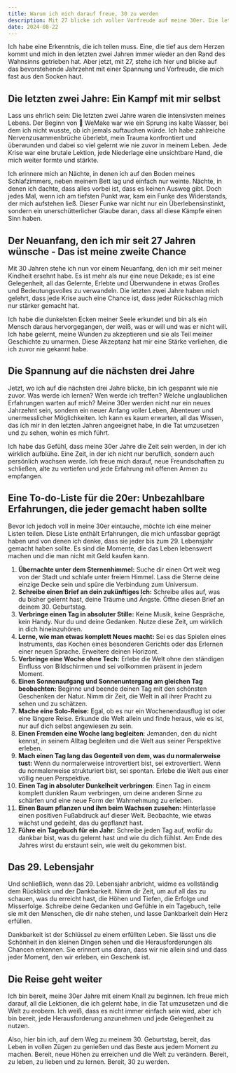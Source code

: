 ```yaml
---
title: Warum ich mich darauf freue, 30 zu werden
description: Mit 27 blicke ich voller Vorfreude auf meine 30er. Die letzten Jahre waren herausfordernd, aber ich habe viel gelernt und bin bereit, neue Abenteuer zu erleben und meine Träume zu verwirklichen.
date: 2024-08-22
---
```


Ich habe eine Erkenntnis, die ich teilen muss. Eine, die tief aus dem Herzen kommt und mich in den letzten zwei Jahren immer wieder an den Rand des Wahnsinns getrieben hat. Aber jetzt, mit 27, stehe ich hier und blicke auf das bevorstehende Jahrzehnt mit einer Spannung und Vorfreude, die mich fast aus den Socken haut.

## Die letzten zwei Jahre: Ein Kampf mit mir selbst

Lass uns ehrlich sein: Die letzten zwei Jahre waren die intensivsten meines Lebens. Der Beginn von 💙 WeMake war wie ein Sprung ins kalte Wasser, bei dem ich nicht wusste, ob ich jemals auftauchen würde. Ich habe zahlreiche Nervenzusammenbrüche überlebt, mein Trauma konfrontiert und überwunden und dabei so viel gelernt wie nie zuvor in meinem Leben. Jede Krise war eine brutale Lektion, jede Niederlage eine unsichtbare Hand, die mich weiter formte und stärkte.

Ich erinnere mich an Nächte, in denen ich auf den Boden meines Schlafzimmers, neben meinem Bett lag und einfach nur weinte. Nächte, in denen ich dachte, dass alles vorbei ist, dass es keinen Ausweg gibt. Doch jedes Mal, wenn ich am tiefsten Punkt war, kam ein Funke des Widerstands, der mich aufstehen ließ. Dieser Funke war nicht nur ein Überlebensinstinkt, sondern ein unerschütterlicher Glaube daran, dass all diese Kämpfe einen Sinn haben.

## Der Neuanfang, den ich mir seit 27 Jahren wünsche - Das ist meine zweite Chance

Mit 30 Jahren stehe ich nun vor einem Neuanfang, den ich mir seit meiner Kindheit ersehnt habe. Es ist mehr als nur eine neue Dekade; es ist eine Gelegenheit, all das Gelernte, Erlebte und Überwundene in etwas Großes und Bedeutungsvolles zu verwandeln. Die letzten zwei Jahre haben mich gelehrt, dass jede Krise auch eine Chance ist, dass jeder Rückschlag mich nur stärker gemacht hat.

Ich habe die dunkelsten Ecken meiner Seele erkundet und bin als ein Mensch daraus hervorgegangen, der weiß, was er will und was er nicht will. Ich habe gelernt, meine Wunden zu akzeptieren und sie als Teil meiner Geschichte zu umarmen. Diese Akzeptanz hat mir eine Stärke verliehen, die ich zuvor nie gekannt habe.

## Die Spannung auf die nächsten drei Jahre

Jetzt, wo ich auf die nächsten drei Jahre blicke, bin ich gespannt wie nie zuvor. Was werde ich lernen? Wen werde ich treffen? Welche unglaublichen Erfahrungen warten auf mich? Meine 30er werden nicht nur ein neues Jahrzehnt sein, sondern ein neuer Anfang voller Leben, Abenteuer und unermesslicher Möglichkeiten. Ich kann es kaum erwarten, all das Wissen, das ich mir in den letzten Jahren angeeignet habe, in die Tat umzusetzen und zu sehen, wohin es mich führt.

Ich habe das Gefühl, dass meine 30er Jahre die Zeit sein werden, in der ich wirklich aufblühe. Eine Zeit, in der ich nicht nur beruflich, sondern auch persönlich wachsen werde. Ich freue mich darauf, neue Freundschaften zu schließen, alte zu vertiefen und jede Erfahrung mit offenen Armen zu empfangen.

## Eine To-do-Liste für die 20er: Unbezahlbare Erfahrungen, die jeder gemacht haben sollte

Bevor ich jedoch voll in meine 30er eintauche, möchte ich eine meiner Listen teilen. Diese Liste enthält Erfahrungen, die mich unfassbar geprägt haben und von denen ich denke, dass sie jeder bis zum 29. Lebensjahr gemacht haben sollte. Es sind die Momente, die das Leben lebenswert machen und die man nicht mit Geld kaufen kann.

1. **Übernachte unter dem Sternenhimmel:** Suche dir einen Ort weit weg von der Stadt und schlafe unter freiem Himmel. Lass die Sterne deine einzige Decke sein und spüre die Verbindung zum Universum.
2. **Schreibe einen Brief an dein zukünftiges Ich:** Schreibe alles auf, was du bisher gelernt hast, deine Träume und Ängste. Öffne diesen Brief an deinem 30. Geburtstag.
3. **Verbringe einen Tag in absoluter Stille:** Keine Musik, keine Gespräche, kein Handy. Nur du und deine Gedanken. Nutze diese Zeit, um wirklich in dich hineinzuhören.
4. **Lerne, wie man etwas komplett Neues macht:** Sei es das Spielen eines Instruments, das Kochen eines besonderen Gerichts oder das Erlernen einer neuen Sprache. Erweitere deinen Horizont.
5. **Verbringe eine Woche ohne Tech:** Erlebe die Welt ohne den ständigen Einfluss von Bildschirmen und sei vollkommen präsent in jedem Moment.
6. **Einen Sonnenaufgang und Sonnenuntergang am gleichen Tag beobachten:** Beginne und beende deinen Tag mit den schönsten Geschenken der Natur. Nimm dir Zeit, die Welt in all ihrer Pracht zu sehen und zu schätzen.
7. **Mache eine Solo-Reise:** Egal, ob es nur ein Wochenendausflug ist oder eine längere Reise. Erkunde die Welt allein und finde heraus, wie es ist, nur auf dich selbst angewiesen zu sein.
8. **Einen Fremden eine Woche lang begleiten**: Jemanden, den du nicht kennst, in seinem Alltag begleiten und die Welt aus seiner Perspektive erleben.
9. **Mach einen Tag lang das Gegenteil von dem, was du normalerweise tust:** Wenn du normalerweise introvertiert bist, sei extrovertiert. Wenn du normalerweise strukturiert bist, sei spontan. Erlebe die Welt aus einer völlig neuen Perspektive.
10. **Einen Tag in absoluter Dunkelheit verbringen**: Einen Tag in einem komplett dunklen Raum verbringen, um deine anderen Sinne zu schärfen und eine neue Form der Wahrnehmung zu erleben.
11. **Einen Baum pflanzen und ihm beim Wachsen zusehen:** Hinterlasse einen positiven Fußabdruck auf dieser Welt. Beobachte, wie etwas wächst und gedeiht, das du gepflanzt hast.
12. **Führe ein Tagebuch für ein Jahr:** Schreibe jeden Tag auf, wofür du dankbar bist, was du gelernt hast und wie du dich fühlst. Am Ende des Jahres wirst du erstaunt sein, wie weit du gekommen bist.

## Das 29. Lebensjahr

Und schließlich, wenn das 29. Lebensjahr anbricht, widme es vollständig dem Rückblick und der Dankbarkeit. Nimm dir Zeit, um auf all das zu schauen, was du erreicht hast, die Höhen und Tiefen, die Erfolge und Misserfolge. Schreibe deine Gedanken und Gefühle in ein Tagebuch, teile sie mit den Menschen, die dir nahe stehen, und lasse Dankbarkeit dein Herz erfüllen.

Dankbarkeit ist der Schlüssel zu einem erfüllten Leben. Sie lässt uns die Schönheit in den kleinen Dingen sehen und die Herausforderungen als Chancen erkennen. Sie erinnert uns daran, dass wir nie allein sind und dass jeder Moment, den wir erleben, ein Geschenk ist.

## Die Reise geht weiter

Ich bin bereit, meine 30er Jahre mit einem Knall zu beginnen. Ich freue mich darauf, all die Lektionen, die ich gelernt habe, in die Tat umzusetzen und die Welt zu erobern. Ich weiß, dass es nicht immer einfach sein wird, aber ich bin bereit, jede Herausforderung anzunehmen und jede Gelegenheit zu nutzen.

Also, hier bin ich, auf dem Weg zu meinem 30. Geburtstag, bereit, das Leben in vollen Zügen zu genießen und das Beste aus jedem Moment zu machen. Bereit, neue Höhen zu erreichen und die Welt zu verändern. Bereit, zu leben, zu lieben und zu lernen. Bereit, 30 zu werden.
